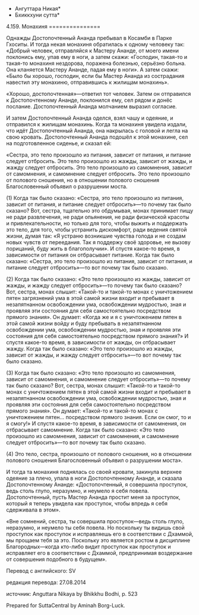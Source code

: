 * Ангуттара Никая*
* Бхиккхуни сутта*

4\.159\. Монахиня
\=\=\=\=\=\=\=\=\=\=\=\=\=\=\=

Однажды Достопочтенный Ананда пребывал в Косамби в Парке Гхоситы\. И тогда некая монахиня обратилась к одному человеку так: «Добрый человек, отправляйся к Мастеру Ананде, от моего имени поклонись ему, упав ему в ноги, а затем скажи: «Господин, такая\-то и такая\-то монахиня нездорова, поражена болезнью, серьёзно больна\. Она кланяется Мастеру Ананде, падая ему в ноги»\. А затем скажи: «Было бы хорошо, господин, если бы Мастер Ананда из сострадания навестил эту монахиню, отправившись к жилищам монахинь»\.

«Хорошо, достопочтенная»—ответил тот человек\. Затем он отправился к Достопочтенному Ананде, поклонился ему, сел рядом и донёс послание\. Достопочтенный Ананда молчанием выразил согласие\.

И затем Достопочтенный Ананда оделся, взял чашу и одеяние, и отправился к жилищам монахинь\. Когда та монахиня увидела издали, что идёт Достопочтенный Ананда, она накрылась с головой и легла на свою кровать\. Достопочтенный Ананда подошёл к этой монахине, сел на подготовленное сиденье, и сказал ей:

«Сестра, это тело произошло из питания, зависит от питания, и питание следует отбросить\. Это тело произошло из жажды, зависит от жажды, и жажду следует отбросить\. Это тело произошло из самомнения, зависит от самомнения, и самомнение следует отбросить\. Это тело произошло от полового сношения, но в отношении полового сношения Благословенный объявил о разрушении моста\.

\(1\) Когда так было сказано: «Сестра, это тело произошло из питания, зависит от питания, и питание следует отбросить»—то почему так было сказано? Вот, сестра, тщательно это обдумывая, монах принимает пищу не ради развлечения, не ради опьянения, не ради физической красоты и привлекательности, но только для того, чтобы выжить и поддержать это тело, для того, чтобы устранить дискомфорт, ради ведения святой жизни, думая так: «Я устраню возникшие чувства голода и не создам новых чувств от переедания\. Так я поддержу своё здоровье, не вызову порицаний, буду жить в благополучии»\. И спустя какое\-то время, в зависимости от питания он отбрасывает питание\. Когда так было сказано: «Сестра, это тело произошло из питания, зависит от питания, и питание следует отбросить»—то вот почему так было сказано\.

\(2\) Когда так было сказано: «Это тело произошло из жажды, зависит от жажды, и жажду следует отбросить»—то почему так было сказано? Вот, сестра, монах слышит: «Такой\-то и такой\-то монах с уничтожением пятен загрязнений ума в этой самой жизни входит и пребывает в незапятнанном освобождении ума, освобождении мудростью, зная и проявляя эти состояния для себя самостоятельно посредством прямого знания»\. Он думает: «Когда же и я с уничтожением пятен в этой самой жизни войду и буду пребывать в незапятнанном освобождении ума, освобождении мудростью, зная и проявляя эти состояния для себя самостоятельно посредством прямого знания?» И спустя какое\-то время, в зависимости от жажды, он отбрасывает жажду\. Когда так было сказано: «Это тело произошло из жажды, зависит от жажды, и жажду следует отбросить»—то вот почему так было сказано\.

\(3\) Когда так было сказано: «Это тело произошло из самомнения, зависит от самомнения, и самомнение следует отбросить»—то почему так было сказано? Вот, сестра, монах слышит: «Такой\-то и такой\-то монах с уничтожением пятен в этой самой жизни входит и пребывает в незапятнанном освобождении ума, освобождении мудростью, зная и проявляя эти состояния для себя самостоятельно посредством прямого знания»\. Он думает: «Такой\-то и такой\-то монах с уничтожением пятен… посредством прямого знания\. Если он смог, то и я смогу\!» И спустя какое\-то время, в зависимости от самомнения, он отбрасывает самомнение\. Когда так было сказано: «Это тело произошло из самомнения, зависит от самомнения, и самомнение следует отбросить»—то вот почему так было сказано\.

\(4\) Это тело, сестра, произошло от полового сношения, но в отношении полового сношения Благословенный объявил о разрушении моста»\.

И тогда та монахиня поднялась со своей кровати, закинула верхнее одеяние за плечо, упала в ноги Достопочтенному Ананде, и сказала Достопочтенному Ананде: «Достопочтенный, я совершила проступок, ведь столь глупо, неразумно, и неумело я себя повела\. Достопочтенный, пусть Мастер Ананда простит меня за проступок, который я теперь увидела как проступок, чтобы впредь я себя сдерживала в этом»\.

«Вне сомнений, сестра, ты совершила проступок—ведь столь глупо, неразумно, и неумело ты себя повела\. Но поскольку ты видишь свой проступок как проступок и исправляешь его в соответствии с Дхаммой, мы прощаем тебя за это\. Поскольку это является ростом в дисциплине Благородных—когда кто\-либо видит проступок как проступок и исправляет его в соответствии с Дхаммой, предпринимая воздержание от совершения подобного в будущем»\.

Перевод с английского: SV

редакция перевода: 27\.08\.2014

источник: Anguttara Nikaya by Bhikkhu Bodhi, p\. 523

Prepared for SuttaCentral by Aminah Borg\-Luck\.